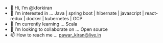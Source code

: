 - 👋 Hi, I’m @kforkiran
- 👀 I’m interested in ... Java | spring boot | hibernate | javascript | react-redux | docker | kubernetes | GCP
- 🌱 I’m currently learning ... Scala
- 💞️ I’m looking to collaborate on ... Open source
- 📫 How to reach me ... pawar_kiran@live.in
<!---
kforkiran/kforkiran is a ✨ special ✨ repository because its `README.md` (this file) appears on your GitHub profile.
You can click the Preview link to take a look at your changes.
--->
